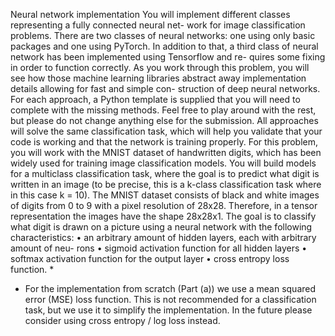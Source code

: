Neural network implementation
You will implement different classes representing a fully connected neural net-
work for image classification problems. There are two classes of neural networks:
one using only basic packages and one using PyTorch. In addition to that, a
third class of neural network has been implemented using Tensorflow and re-
quires some fixing in order to function correctly.
As you work through this problem, you will see how those machine learning
libraries abstract away implementation details allowing for fast and simple con-
struction of deep neural networks.
For each approach, a Python template is supplied that you will need to
complete with the missing methods. Feel free to play around with the rest,
but please do not change anything else for the submission. All approaches will
solve the same classification task, which will help you validate that your code
is working and that the network is training properly.
For this problem, you will work with the MNIST dataset of handwritten
digits, which has been widely used for training image classification models. You
will build models for a multiclass classification task, where the goal is to predict
what digit is written in an image (to be precise, this is a k-class classification
task where in this case k = 10). The MNIST dataset consists of black and white images of digits 
from 0 to 9 with a pixel resolution of 28x28. Therefore,
in a tensor representation the images have the shape 28x28x1. The goal is
to classify what digit is drawn on a picture using a neural network with the
following characteristics:
• an arbitrary amount of hidden layers, each with arbitrary amount of neu-
rons
• sigmoid activation function for all hidden layers
• softmax activation function for the output layer
• cross entropy loss function. *
* For the implementation from scratch (Part (a)) we use a mean squared
error (MSE) loss function. This is not recommended for a classification task,
but we use it to simplify the implementation. In the future please consider using
cross entropy / log loss instead.
